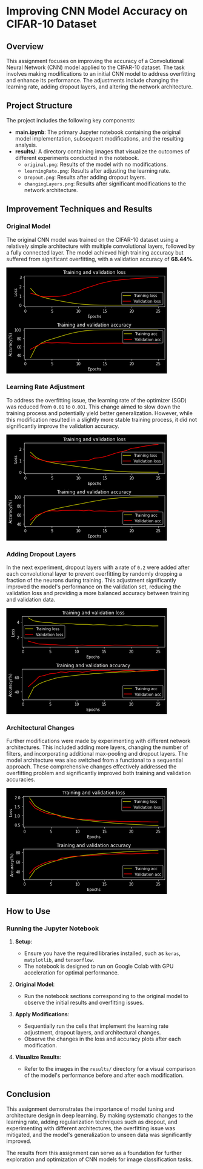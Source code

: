 # Improving CNN Model Accuracy on CIFAR-10 Dataset

## Overview

This assignment focuses on improving the accuracy of a Convolutional Neural Network (CNN) model applied to the CIFAR-10 dataset. The task involves making modifications to an initial CNN model to address overfitting and enhance its performance. The adjustments include changing the learning rate, adding dropout layers, and altering the network architecture.

## Project Structure

The project includes the following key components:

- **main.ipynb**: The primary Jupyter notebook containing the original model implementation, subsequent modifications, and the resulting analysis.
- **results/**: A directory containing images that visualize the outcomes of different experiments conducted in the notebook.
  - `original.png`: Results of the model with no modifications.
  - `learningRate.png`: Results after adjusting the learning rate.
  - `Dropout.png`: Results after adding dropout layers.
  - `changingLayers.png`: Results after significant modifications to the network architecture.

## Improvement Techniques and Results

### Original Model

The original CNN model was trained on the CIFAR-10 dataset using a relatively simple architecture with multiple convolutional layers, followed by a fully connected layer. The model achieved high training accuracy but suffered from significant overfitting, with a validation accuracy of **68.44%**.

![alt text](https://github.com/HosseinRezaei951/Deep_Learning_Course/blob/main/Exercises/1/results/original.png)

### Learning Rate Adjustment

To address the overfitting issue, the learning rate of the optimizer (SGD) was reduced from `0.01` to `0.001`. This change aimed to slow down the training process and potentially yield better generalization. However, while this modification resulted in a slightly more stable training process, it did not significantly improve the validation accuracy.

![alt text](https://github.com/HosseinRezaei951/Deep_Learning_Course/blob/main/Exercises/1/results/learningRate.png)

### Adding Dropout Layers

In the next experiment, dropout layers with a rate of `0.2` were added after each convolutional layer to prevent overfitting by randomly dropping a fraction of the neurons during training. This adjustment significantly improved the model's performance on the validation set, reducing the validation loss and providing a more balanced accuracy between training and validation data.

![alt text](https://github.com/HosseinRezaei951/Deep_Learning_Course/blob/main/Exercises/1/results/Dropout.png)

### Architectural Changes

Further modifications were made by experimenting with different network architectures. This included adding more layers, changing the number of filters, and incorporating additional max-pooling and dropout layers. The model architecture was also switched from a functional to a sequential approach. These comprehensive changes effectively addressed the overfitting problem and significantly improved both training and validation accuracies.

![alt text](https://github.com/HosseinRezaei951/Deep_Learning_Course/blob/main/Exercises/1/results/changingLayers.png)

## How to Use

### Running the Jupyter Notebook

1. **Setup**:
   - Ensure you have the required libraries installed, such as `keras`, `matplotlib`, and `tensorflow`.
   - The notebook is designed to run on Google Colab with GPU acceleration for optimal performance.

2. **Original Model**:
   - Run the notebook sections corresponding to the original model to observe the initial results and overfitting issues.

3. **Apply Modifications**:
   - Sequentially run the cells that implement the learning rate adjustment, dropout layers, and architectural changes.
   - Observe the changes in the loss and accuracy plots after each modification.

4. **Visualize Results**:
   - Refer to the images in the `results/` directory for a visual comparison of the model's performance before and after each modification.

## Conclusion

This assignment demonstrates the importance of model tuning and architecture design in deep learning. By making systematic changes to the learning rate, adding regularization techniques such as dropout, and experimenting with different architectures, the overfitting issue was mitigated, and the model's generalization to unseen data was significantly improved. 

The results from this assignment can serve as a foundation for further exploration and optimization of CNN models for image classification tasks.
